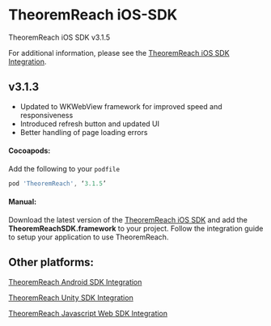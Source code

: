 # TheoremReach iOS-SDK
TheoremReach iOS SDK v3.1.5

For additional information, please see the [TheoremReach iOS SDK Integration](https://theoremreach.com/docs/ios).

## v3.1.3
- Updated to WKWebView framework for improved speed and responsiveness
- Introduced refresh button and updated UI
- Better handling of page loading errors

#### Cocoapods:

Add the following to your `podfile`

  ```groovy
  pod 'TheoremReach', ‘3.1.5’  
  ```

  #### Manual:

  Download the latest version of the [TheoremReach iOS SDK](https://github.com/theoremreach/iOSSDK) and add the **TheoremReachSDK.framework** to your project. Follow the integration guide to setup your application to use TheoremReach.

## Other platforms:

[TheoremReach Android SDK Integration](https://theoremreach.com/docs/android)

[TheoremReach Unity SDK Integration](https://theoremreach.com/docs/unity)

[TheoremReach Javascript Web SDK Integration](https://theoremreach.com/docs/web)  